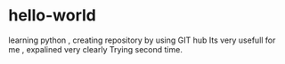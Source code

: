 # hello-world
learning python , creating repository by using GIT hub
Its very usefull for me , expalined very clearly
Trying second time.
